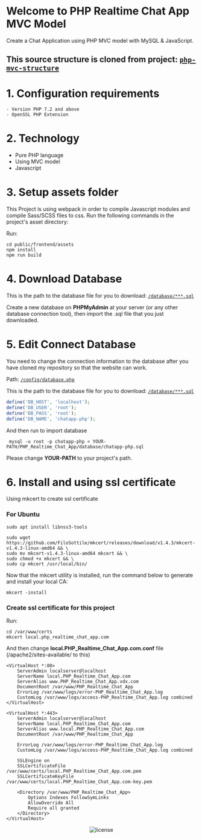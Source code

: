 # Welcome to PHP Realtime Chat App MVC Model
Create a Chat Application using PHP MVC model with MySQL & JavaScript.

## This source structure is cloned from project: [`php-mvc-structure`](https://github.com/TanHongIT/php-mvc-structure)

# 1. Configuration requirements

    - Version PHP 7.2 and above
    - OpenSSL PHP Extension

# 2. Technology
- Pure PHP language
- Using MVC model
- Javascript

# 3. Setup assets folder

This Project is using webpack in order to compile Javascript modules and compile Sass/SCSS files to css. Run the following commands in the project's asset directory:

Run:

```shell
cd public/frontend/assets
npm install
npm run build
```

# 4. Download Database

This is the path to the database file for you to download: [`/database/***.sql`](https://github.com/TanHongIT/PHP_Realtime_Chat_App/tree/main/database)

Create a new database on **PHPMyAdmin** at your server (or any other database connection tool), then import the .sql file that you just downloaded.

# 5. Edit Connect Database

You need to change the connection information to the database after you have cloned my repository so that the website can work.

Path: [`/config/database.php`](https://github.com/TanHongIT/PHP_Realtime_Chat_App/tree/main/config)

This is the path to the database file for you to download: [`/database/***.sql`](https://github.com/TanHongIT/PHP_Realtime_Chat_App/tree/main/database)

```php
define('DB_HOST', 'localhost');
define('DB_USER', 'root');
define('DB_PASS', 'root');
define('DB_NAME', 'chatapp-php');
```

And then run to import database

```shell
 mysql -u root -p chatapp-php < YOUR-PATH/PHP_Realtime_Chat_App/database/chatapp-php.sql 
```
Please change **YOUR-PATH** to your project's path.

# 6. Install and using ssl certificate
Using mkcert to create ssl certificate

### For Ubuntu

```shell
sudo apt install libnss3-tools

sudo wget https://github.com/FiloSottile/mkcert/releases/download/v1.4.3/mkcert-v1.4.3-linux-amd64 && \
sudo mv mkcert-v1.4.3-linux-amd64 mkcert && \
sudo chmod +x mkcert && \
sudo cp mkcert /usr/local/bin/
```

Now that the mkcert utility is installed, run the command below to generate and install your local CA:

```shell
mkcert -install
```

### Create ssl certificate for this project

Run:

```shell
cd /var/www/certs
mkcert local.php_realtime_chat_app.com
```

And then change **local.PHP_Realtime_Chat_App.com.conf** file (/apache2/sites-available/ to this)

```
<VirtualHost *:80>
	ServerAdmin localserver@localhost
	ServerName local.PHP_Realtime_Chat_App.com
	ServerAlias www.PHP_Realtime_Chat_App.vdx.com
	DocumentRoot /var/www/PHP_Realtime_Chat_App
	ErrorLog /var/www/logs/error-PHP_Realtime_Chat_App.log
    CustomLog /var/www/logs/access-PHP_Realtime_Chat_App.log combined
</VirtualHost>

<VirtualHost *:443>
    ServerAdmin localserver@localhost
    ServerName local.PHP_Realtime_Chat_App.com
    ServerAlias www.local.PHP_Realtime_Chat_App.com
    DocumentRoot /var/www/PHP_Realtime_Chat_App

    ErrorLog /var/www/logs/error-PHP_Realtime_Chat_App.log
    CustomLog /var/www/logs/access-PHP_Realtime_Chat_App.log combined

    SSLEngine on
	SSLCertificateFile /var/www/certs/local.PHP_Realtime_Chat_App.com.pem
	SSLCertificateKeyFile /var/www/certs/local.PHP_Realtime_Chat_App.com-key.pem

    <Directory /var/www/PHP_Realtime_Chat_App>
        Options Indexes FollowSymLinks
        AllowOverride All
        Require all granted
    </Directory>
</VirtualHost>
```

<p align="center">
     <img src="https://img.shields.io/packagist/l/doctrine/orm.svg" data-origin="https://img.shields.io/packagist/l/doctrine/orm.svg" alt="license">
</p>

